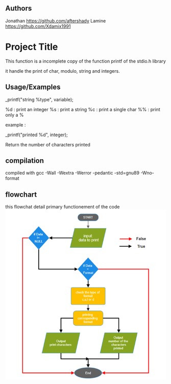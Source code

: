 
## Authors


Jonathan
https://github.com/aftershady
Lamine
https://github.com/Xdamix1991

# Project Title

This function is a incomplete copy of the function printf of the stdio.h library

it handle the print of char, modulo, string and integers.
## Usage/Examples

_printf("string %type", variable);

%d : print an integer
%s : print a string
%c : print a single char
%% : print only a %

example :

_printf("printed %d", integer);

Return the number of characters printed

## compilation

compiled with gcc -Wall -Wextra -Werror -pedantic -std=gnu89 -Wno-format
## flowchart

this flowchat detail primary functionement of the code
<img src="https://github.com/aftershady/holbertonschool-printf/blob/main/flowchart.png" alt="flowchart of function">

